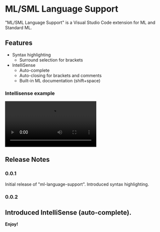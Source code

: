 # ML/SML Language Support

"ML/SML Language Support" is a Visual Studio Code extension for ML and Standard ML.

## Features

* Syntax highlighting
  * Surround selection for brackets
* IntelliSense
  * Auto-complete
  * Auto-closing for brackets and comments 
  * Built-in ML documentation (shift+space)

### Intellisense example
![](.readme/autocomplete.mp4)

## Release Notes

### 0.0.1

Initial release of "ml-language-support". Introduced syntax highlighting.

### 0.0.2
Introduced IntelliSense (auto-complete).
---

**Enjoy!**
